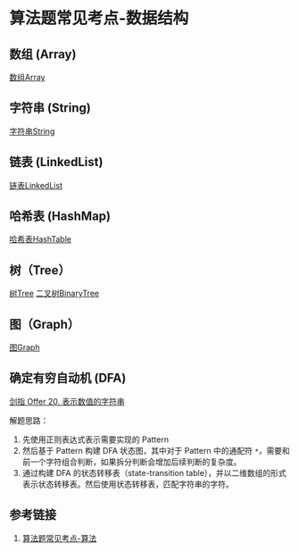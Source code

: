# 算法题常见考点-数据结构


## 数组 (Array)

[数组Array](learning/subjects/Computer/Data-Structures-and-Algorithm/Data-Structures/Elementary/数组Array.md)


## 字符串 (String)

[字符串String](learning/subjects/Computer/Data-Structures-and-Algorithm/Data-Structures/Elementary/字符串String.md)


## 链表 (LinkedList)

[链表LinkedList](learning/subjects/Computer/Data-Structures-and-Algorithm/Data-Structures/Elementary/链表LinkedList.md)


## 哈希表 (HashMap)

[哈希表HashTable](learning/subjects/Computer/Data-Structures-and-Algorithm/Data-Structures/Elementary/哈希表HashTable.md)


## 树（Tree）

[树Tree](learning/subjects/Computer/Data-Structures-and-Algorithm/Data-Structures/Intermediate/树Tree.md)
[二叉树BinaryTree](learning/subjects/Computer/Data-Structures-and-Algorithm/Data-Structures/Elementary/二叉树BinaryTree.md)

## 图（Graph）

[图Graph](learning/subjects/Computer/Data-Structures-and-Algorithm/Data-Structures/Intermediate/图Graph.md)

## 确定有穷自动机 (DFA)

[剑指 Offer 20. 表示数值的字符串]( https://leetcode.cn/problems/biao-shi-shu-zhi-de-zi-fu-chuan-lcof/ )

解题思路：
1. 先使用正则表达式表示需要实现的 Pattern
2. 然后基于 Pattern 构建 DFA 状态图，其中对于 Pattern 中的通配符 `*`，需要和前一个字符组合判断，如果拆分判断会增加后续判断的复杂度。
3. 通过构建 DFA 的状态转移表（state-transition table），并以二维数组的形式表示状态转移表。然后使用状态转移表，匹配字符串的字符。


## 参考链接
1. [算法题常见考点-算法](learning/subjects/Computer/Data-Structures-and-Algorithm/算法题常见考点-算法.md)
